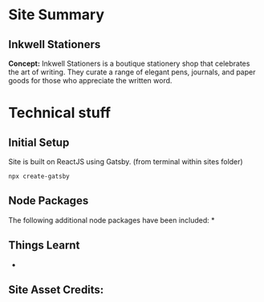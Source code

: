 # Site Summary
## Inkwell Stationers
__Concept:__ Inkwell Stationers is a boutique stationery shop that celebrates the art of writing. They curate a range of elegant pens, journals, and paper goods for those who appreciate the written word.

# Technical stuff

## Initial Setup
Site is built on ReactJS using Gatsby.
(from terminal within sites folder)
```
npx create-gatsby
```

## Node Packages
The following additional node packages have been included:
* 

## Things Learnt
* 

## Site Asset Credits: